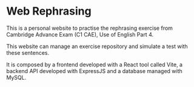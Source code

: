 # Web Rephrasing

This is a personal website to practise the rephrasing exercise from Cambridge Advance Exam (C1 CAE), Use of English
Part 4.

This website can manage an exercise repository and simulate a test with these sentences.

It is composed by a frontend developed with a React tool called Vite, a backend API developed with ExpressJS and a database
managed with MySQL. 
